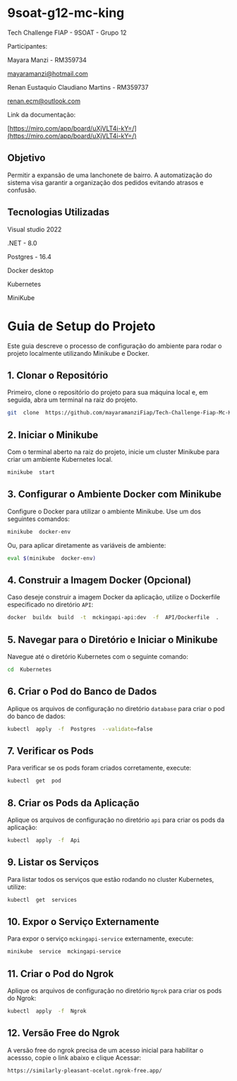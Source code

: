 # 9soat-g12-mc-king

Tech Challenge FIAP - 9SOAT - Grupo 12

  

Participantes:

Mayara Manzi - RM359734

mayaramanzi@hotmail.com

  

Renan Eustaquio Claudiano Martins - RM359737

renan.ecm@outlook.com

  

Link da documentação:

[https://miro.com/app/board/uXjVLT4i-kY=/](https://miro.com/app/board/uXjVLT4i-kY=/)

  

## Objetivo

  

Permitir a expansão de uma lanchonete de bairro. A automatização do sistema visa garantir a organização dos pedidos evitando atrasos e confusão.

  

## Tecnologias Utilizadas

  

Visual studio 2022

  

.NET - 8.0

  

Postgres - 16.4


Docker desktop


Kubernetes


MiniKube

# Guia de Setup do Projeto

  

Este guia descreve o processo de configuração do ambiente para rodar o projeto localmente utilizando Minikube e Docker.

  

## 1. Clonar o Repositório

  

Primeiro, clone o repositório do projeto para sua máquina local e, em seguida, abra um terminal na raiz do projeto.

  

```bash
git  clone  https://github.com/mayaramanziFiap/Tech-Challenge-Fiap-Mc-King-Fase2.git
```

  

## 2. Iniciar o Minikube

  

Com o terminal aberto na raiz do projeto, inicie um cluster Minikube para criar um ambiente Kubernetes local.

  

```bash
minikube  start
```

  

## 3. Configurar o Ambiente Docker com Minikube

  

Configure o Docker para utilizar o ambiente Minikube. Use um dos seguintes comandos:

  

```bash
minikube  docker-env
```

  

Ou, para aplicar diretamente as variáveis de ambiente:

  

```bash
eval $(minikube  docker-env)
```

  

## 4. Construir a Imagem Docker (Opcional)

  

Caso deseje construir a imagem Docker da aplicação, utilize o Dockerfile especificado no diretório `API`:

  

```bash
docker  buildx  build  -t  mckingapi-api:dev  -f  API/Dockerfile  .
```

  

## 5. Navegar para o Diretório e Iniciar o Minikube

  

Navegue até o diretório Kubernetes com o seguinte comando:

  

```bash
cd  Kubernetes
```

  

## 6. Criar o Pod do Banco de Dados

  

Aplique os arquivos de configuração no diretório `database` para criar o pod do banco de dados:

  

```bash
kubectl  apply  -f  Postgres  --validate=false
```

  

## 7. Verificar os Pods

  

Para verificar se os pods foram criados corretamente, execute:

  

```bash
kubectl  get  pod
```

  

## 8. Criar os Pods da Aplicação

  

Aplique os arquivos de configuração no diretório `api` para criar os pods da aplicação:

  

```bash
kubectl  apply  -f  Api
```

  

## 9. Listar os Serviços

  

Para listar todos os serviços que estão rodando no cluster Kubernetes, utilize:

  

```bash
kubectl  get  services
```

  

## 10. Expor o Serviço Externamente

  

Para expor o serviço `mckingapi-service` externamente, execute:

  

```bash
minikube  service  mckingapi-service
```

  

## 11. Criar o Pod do Ngrok

  

Aplique os arquivos de configuração no diretório `Ngrok` para criar os pods do Ngrok:

  

```bash
kubectl  apply  -f  Ngrok
```

## 12. Versão Free do Ngrok

  

A versão free do ngrok precisa de um acesso inicial para habilitar o acessso, copie o link abaixo e clique Acessar:

  

```bash
https://similarly-pleasant-ocelot.ngrok-free.app/
```
  
